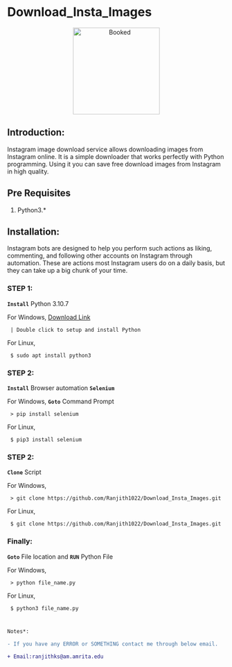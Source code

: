 # Download_Insta_Images


<p align="center">
  <img width="200" src="https://upload.wikimedia.org/wikipedia/commons/9/95/Instagram_logo_2022.svg" alt="Booked">
  </p>


## Introduction: 

  Instagram image download service allows downloading images from Instagram online. It is a simple downloader that works perfectly with Python programming. Using it you can save free download images from Instagram in high quality.

## Pre Requisites

1. Python3.*

 
## Installation:

  Instagram bots are designed to help you perform such actions as liking, commenting, and following other accounts on Instagram through automation. These are actions most Instagram users do on a daily basis, but they can take up a big chunk of your time.
  
### STEP 1:

  <strong>```Install```</strong> Python 3.10.7
  
  For Windows, <a href="[https://www.python.org/downloads/](https://www.python.org/ftp/python/3.10.7/python-3.10.7-amd64.exe)" target="_blank">Download Link</a>
  
```
 | Double click to setup and install Python
```

 For Linux,
  
```
 $ sudo apt install python3
```

### STEP 2:

  <strong>```Install```</strong> Browser automation <strong>```Selenium```</strong>
  
  For Windows, <strong>```Goto```</strong> Command Prompt
  
```
 > pip install selenium
```

 For Linux,
  
```
 $ pip3 install selenium
```

### STEP 2:

  <strong>```Clone```</strong> Script
  
  For Windows,
  
```
 > git clone https://github.com/Ranjith1022/Download_Insta_Images.git
```

 For Linux,
  
```
 $ git clone https://github.com/Ranjith1022/Download_Insta_Images.git
```

### Finally:


  <strong>```Goto```</strong> File location and <strong>```RUN```</strong> Python File
  
 For Windows,
  
```
 > python file_name.py
```

 For Linux,
  
```
 $ python3 file_name.py
```


#

```diff
Notes*:

- If you have any ERROR or SOMETHING contact me through below email.

+ Email:ranjithks@am.amrita.edu

```
